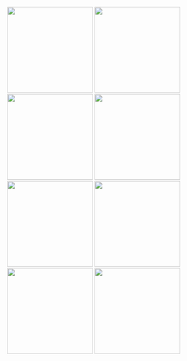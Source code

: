 <p float="left">
  <img src="https://github.com/user-attachments/assets/23acc46f-ad09-4524-a070-ee995296d217" width="200"/>
  <img src="https://github.com/user-attachments/assets/52d32ec9-148a-4c7a-a0f6-1a7933be78a0" width="200"/>
  <img src="https://github.com/user-attachments/assets/9ada2224-a1da-43f0-8f72-0c776214e52c" width="200"/>
  <img src="https://github.com/user-attachments/assets/c87f88f2-aa7c-468d-8b94-24f9a6156186" width="200"/>
   <img src="https://github.com/user-attachments/assets/0b579e97-207e-4266-a2ee-814bf52002ab" width="200"/>
  <img src="https://github.com/user-attachments/assets/74c786e6-338a-4b0d-b3cc-819e99687eab" width="200"/>
   <img src="https://github.com/user-attachments/assets/e8377c82-5f67-45a1-84d8-7dd0d33ee15c" width="200"/>
  <img src="https://github.com/user-attachments/assets/0f997b60-d627-4610-97bb-6a4f8a98e62c" width="200"/>
</p>
